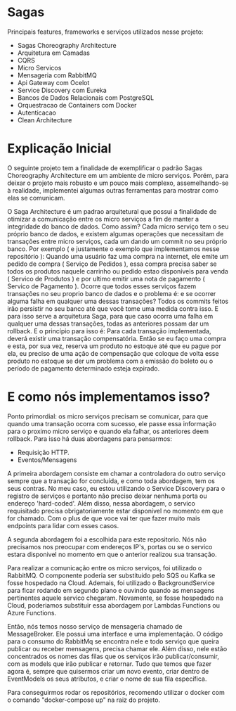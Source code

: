 # Sagas

Principais features, frameworks e serviços utilizados nesse projeto:
  - Sagas Choreography Architecture
  - Arquitetura em Camadas
  - CQRS
  - Micro Servicos
  - Mensageria com RabbitMQ
  - Api Gateway com Ocelot
  - Service Discovery com Eureka
  - Bancos de Dados Relacionais com PostgreSQL
  - Orquestracao de Containers com Docker
  - Autenticacao
  - Clean Architecture

# Explicação Inicial

O seguinte projeto tem a finalidade de exemplificar o padrão Sagas Choreography Architecture em um ambiente de micro serviços. Porém, para deixar o projeto mais robusto e um pouco mais complexo, assemelhando-se à realidade, implementei algumas outras ferramentas para mostrar como elas se comunicam.

O Saga Architecture é um padrao arquitetural que possui a finalidade de otimizar a comunicação entre os micro serviços a fim de manter a integridade do banco de dados.
Como assim?
Cada micro serviço tem o seu próprio banco de dados, e existem algumas operações que necessitam de transações entre micro serviços, cada um dando um commit no seu próprio banco. 
Por exemplo ( e justamente o exemplo que implementamos nesse repositório ): Quando uma usuário faz uma compra na internet, ele emite um pedido de compra ( Serviço de Pedidos ), essa compra precisa saber se todos os produtos naquele carrinho ou pedido estao disponíveis para venda ( Servico de Produtos ) e por ultimo emitir uma nota de pagamento ( Servico de Pagamento ). Ocorre que todos esses serviços fazem transações no seu proprio banco de dados e o problema é: e se ocorrer alguma falha em qualquer uma dessas transações? Todos os commits feitos irão persistir no seu banco até que você tome uma medida contra isso. E para isso serve a arquitetura Saga, para que caso ocorra uma falha em qualquer uma dessas transações, todas as anteriores possam dar um rollback.
E o princípio para isso é: Para cada transação implementada, deverá existir uma transação compensatória.
Então se eu faço uma compra e esta, por sua vez, reserva um produto no estoque até que eu pague por ela, eu preciso de uma ação de compensação que coloque de volta esse produto no estoque se der um problema com a emissão do boleto ou o período de pagamento determinado esteja expirado.

# E como nós implementamos isso?

Ponto primordial: os micro serviços precisam se comunicar, para que quando uma transação ocorra com sucesso, ele passe essa informação para o proximo micro serviço e quando ela falhar, os anteriores deem rollback. Para isso há duas abordagens para pensarmos:
  - Requisição HTTP.
  - Eventos/Mensagens

A primeira abordagem consiste em chamar a controladora do outro serviço sempre que a transação for concluída, e como toda abordagem, tem os seus contras.
No meu caso, eu estou utilizando o Service Discovery para o registro de serviços e portanto não preciso deixar nenhuma porta ou endereço 'hard-coded'.
Além disso, nessa abordagem, o servico requisitado precisa obrigatoriamente estar disponível no momento em que for chamado. Com o plus de que voce vai ter que fazer muito mais endpoints para lidar com esses casos.

A segunda abordagem foi a escolhida para este repositorio.
Nós não precisamos nos preocupar com endereços IP's, portas ou se o servico estara disponivel no momento em que o anterior realizou sua transação.

Para realizar a comunicação entre os micro serviços, foi utilizado o RabbitMQ. O componente poderia ser substituido pelo SQS ou Kafka se fosse hospedado na Cloud.
Ademais, foi utilizado o BackgroundService para ficar rodando em segundo plano e ouvindo quando as mensagens pertinentes aquele servico chegaram. Novamente, se fosse hospedado na Cloud, poderiamos substituir essa abordagem por Lambdas Functions ou Azure Functions.


Então, nós temos nosso serviço de mensageria chamado de MessageBroker. Ele possui uma interface e uma implementação. O código para o consumo do RabbitMq se encontra nele e todo serviço que queira publicar ou receber mensagens, precisa chamar ele. Além disso, nele estão concentrados os nomes das filas que os serviços irão publicar/consumir, com as models que irão publicar e retornar.
Tudo que temos que fazer agora é, sempre que quisermos criar um novo evento, criar dentro de EventModels os seus atributos, e criar o nome de sua fila específica.

Para conseguirmos rodar os repositórios, recomendo utilizar o docker com o comando "docker-compose up" na raiz do projeto.

